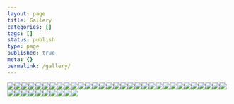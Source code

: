```yaml
---
layout: page
title: Gallery
categories: []
tags: []
status: publish
type: page
published: true
meta: {}
permalink: /gallery/
---
```

<div><img src="http://static1.squarespace.com/static/53c72a4de4b05a8998dcba78/53c72d2de4b037159be6f9ff/53d66667e4b076e5e3fe4563/1406559851913/Heritage_LittleIndia2014-10.jpg" /><img src="http://static1.squarespace.com/static/53c72a4de4b05a8998dcba78/53c72d2de4b037159be6f9ff/53d66667e4b0e08793bdb787/1406559853319/Heritage_LittleIndia2014-3.jpg" /><img src="http://static1.squarespace.com/static/53c72a4de4b05a8998dcba78/53c72d2de4b037159be6f9ff/53d66663e4b076e5e3fe455a/1406559855531/Heritage_LittleIndia2014-8.jpg" /><img src="http://static1.squarespace.com/static/53c72a4de4b05a8998dcba78/53c72d2de4b037159be6f9ff/53d66671e4b076e5e3fe4577/1406559860671/Heritage_LittleIndia2014-34.jpg" /><img src="http://static1.squarespace.com/static/53c72a4de4b05a8998dcba78/53c72d2de4b037159be6f9ff/53d6667be4b076e5e3fe458c/1406559874040/Heritage_LittleIndia2014-42.jpg" /><img src="http://static1.squarespace.com/static/53c72a4de4b05a8998dcba78/53c72d2de4b037159be6f9ff/53d66687e4b0e08793bdb7e8/1406559885310/Heritage_LittleIndia2014-55.jpg" /><img src="http://static1.squarespace.com/static/53c72a4de4b05a8998dcba78/53c72d2de4b037159be6f9ff/53d6668be4b076e5e3fe45c4/1406559887193/Heritage_LittleIndia2014-56.jpg" /><img src="http://static1.squarespace.com/static/53c72a4de4b05a8998dcba78/53c72d2de4b037159be6f9ff/53d66679e4b076e5e3fe4587/1406559888952/Heritage_LittleIndia2014-39.jpg" /><img src="http://static1.squarespace.com/static/53c72a4de4b05a8998dcba78/53c72d2de4b037159be6f9ff/53d66677e4b076e5e3fe457f/1406559891060/Heritage_LittleIndia2014-37.jpg" /><img src="http://static1.squarespace.com/static/53c72a4de4b05a8998dcba78/53c72d2de4b037159be6f9ff/53d6668ee4b0e08793bdb7f6/1406559891503/Heritage_LittleIndia2014-67.jpg" /><img src="http://static1.squarespace.com/static/53c72a4de4b05a8998dcba78/53c72d2de4b037159be6f9ff/53d66687e4b076e5e3fe45b8/1406559901930/Heritage_LittleIndia2014-51.jpg" /><img src="http://static1.squarespace.com/static/53c72a4de4b05a8998dcba78/53c72d2de4b037159be6f9ff/53d66679e4b0e08793bdb7b9/1406559902266/Heritage_LittleIndia2014-38.jpg" /><img src="http://static1.squarespace.com/static/53c72a4de4b05a8998dcba78/53c72d2de4b037159be6f9ff/53d66681e4b0e08793bdb7ca/1406559921007/Heritage_LittleIndia2014-46.jpg" /><img src="http://static1.squarespace.com/static/53c72a4de4b05a8998dcba78/53c72d2de4b037159be6f9ff/53d66670e4b0e08793bdb79e/1406559875941/Heritage_LittleIndia2014-32.jpg" /><img src="http://static1.squarespace.com/static/53c72a4de4b05a8998dcba78/53c72d2de4b037159be6f9ff/53d6666ee4b076e5e3fe4571/1406559876236/Heritage_LittleIndia2014-23.jpg" /><img src="http://static1.squarespace.com/static/53c72a4de4b05a8998dcba78/53c72d2de4b037159be6f9ff/53d66682e4b076e5e3fe459a/1406559908604/Heritage_LittleIndia2014-48.jpg" /><img src="http://static1.squarespace.com/static/53c72a4de4b05a8998dcba78/53c72d2de4b037159be6f9ff/53d6667de4b0e08793bdb7c4/1406559874131/Heritage_LittleIndia2014-41.jpg" /><img src="http://static1.squarespace.com/static/53c72a4de4b05a8998dcba78/53c72d2de4b037159be6f9ff/53d1d2c7e4b0c241bff27c32/1406259944814/14538237299_b6d97cd24e_o.jpg" /><img src="http://static1.squarespace.com/static/53c72a4de4b05a8998dcba78/53c72d2de4b037159be6f9ff/53d1d354e4b099ad1b64ba54/1406260103941/14721696391_7bdb26c939_o.jpg" /><img src="http://static1.squarespace.com/static/53c72a4de4b05a8998dcba78/53c72d2de4b037159be6f9ff/53d66669e4b076e5e3fe4565/1406559874238/Heritage_LittleIndia2014-12.jpg" /><img src="http://static1.squarespace.com/static/53c72a4de4b05a8998dcba78/53c72d2de4b037159be6f9ff/53d66684e4b0e08793bdb7d8/1406559879323/Heritage_LittleIndia2014-49.jpg" /><img src="http://static1.squarespace.com/static/53c72a4de4b05a8998dcba78/53d1d22fe4b02e9f4fd2cca5/53d1d292e4b0b3ab14842fef/1406259886186//img.jpg" /><img src="http://static1.squarespace.com/static/53c72a4de4b05a8998dcba78/53c72d2de4b037159be6f9ff/53d1d2c3e4b0c241bff27c2b/1406259959743/14538227268_0092b664ae_o.jpg" /><img src="http://static1.squarespace.com/static/53c72a4de4b05a8998dcba78/53c72d2de4b037159be6f9ff/53d1d2c8e4b0b3ab14843027/1406259916167/14538227098_0450869e57_o.jpg" /><img src="http://static1.squarespace.com/static/53c72a4de4b05a8998dcba78/53c72d2de4b037159be6f9ff/53d1d2c9e4b0c241bff27c34/1406259930983/14538237869_d85af0a2f2_o.jpg" /><img src="http://static1.squarespace.com/static/53c72a4de4b05a8998dcba78/53c72d2de4b037159be6f9ff/53d1d2cce4b0b3ab14843033/1406259932459/14538238299_96151bdea6_o.jpg" /><img src="http://static1.squarespace.com/static/53c72a4de4b05a8998dcba78/53c72d2de4b037159be6f9ff/53d1d2cde4b0c241bff27c3a/1406259935877/14701875516_2c28da6257_o.jpg" /><img src="http://static1.squarespace.com/static/53c72a4de4b05a8998dcba78/53c72d2de4b037159be6f9ff/53d1d2d1e4b0b3ab1484303c/1406259938825/14721697241_83a0f7c5e1_o.jpg" /><img src="http://static1.squarespace.com/static/53c72a4de4b05a8998dcba78/53c72d2de4b037159be6f9ff/53d1d2d3e4b0b3ab14843041/1406259944977/14724566422_6359fb134c_o.jpg" /><img src="http://static1.squarespace.com/static/53c72a4de4b05a8998dcba78/53c72d2de4b037159be6f9ff/53d1d2d6e4b0b3ab14843043/1406259929853/14744744483_128a9ac868_o.jpg" /><img src="http://static1.squarespace.com/static/53c72a4de4b05a8998dcba78/53c72d2de4b037159be6f9ff/53d1d2dae4b0b3ab1484304b/1406259972182/14744744913_5512b8f9e5_o.jpg" /><img src="http://static1.squarespace.com/static/53c72a4de4b05a8998dcba78/53c72d2de4b037159be6f9ff/53d1d2d3e4b08d825fa7457e/1406259971565/14724872645_64111c053d_o.jpg" /><img src="http://static1.squarespace.com/static/53c72a4de4b05a8998dcba78/53c72d2de4b037159be6f9ff/53d6666ae4b0e08793bdb78f/1406559864005/Heritage_LittleIndia2014-18.jpg" /><img src="http://static1.squarespace.com/static/53c72a4de4b05a8998dcba78/53c72d2de4b037159be6f9ff/53d1d2d1e4b08d825fa7457c/1406259935166/14701876096_ba3a250692_o.jpg" /><img src="http://static1.squarespace.com/static/53c72a4de4b05a8998dcba78/53c72d2de4b037159be6f9ff/53d6667ee4b076e5e3fe4598/1406559907488/Heritage_LittleIndia2014-45.jpg" /><img src="http://static1.squarespace.com/static/53c72a4de4b05a8998dcba78/53c72d2de4b037159be6f9ff/53d66675e4b0e08793bdb7ab/1406559864485/Heritage_LittleIndia2014-35.jpg" /><img src="http://static1.squarespace.com/static/53c72a4de4b05a8998dcba78/53c72d2de4b037159be6f9ff/53d6668ae4b0e08793bdb7ec/1406559887302/Heritage_LittleIndia2014-60.jpg" /><img src="http://static1.squarespace.com/static/53c72a4de4b05a8998dcba78/53c72d2de4b037159be6f9ff/53d6666ce4b0e08793bdb792/1406559888610/Heritage_LittleIndia2014-25.jpg" /><img src="http://static1.squarespace.com/static/53c72a4de4b05a8998dcba78/53c72d2de4b037159be6f9ff/53d1d2d8e4b0c241bff27c43/1406259931378/14724873265_6397229c12_o.jpg" /><img src="http://static1.squarespace.com/static/53c72a4de4b05a8998dcba78/53c72d2de4b037159be6f9ff/53d6666de4b0343b426b916c/1406559893834/Heritage_LittleIndia2014-8.jpg" /><img src="http://static1.squarespace.com/static/53c72a4de4b05a8998dcba78/53c72d2de4b037159be6f9ff/53d1d260e4b0b3ab14842fa8/1406259822801/14538227098_0450869e57_o.jpg" /></div>

